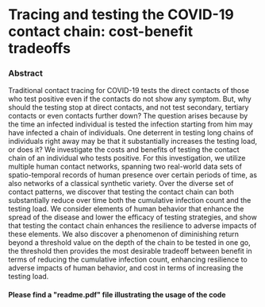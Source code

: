 Tracing and testing the COVID-19 contact chain: cost-benefit tradeoffs
===================================

### Abstract
Traditional contact tracing for COVID-19 tests the direct contacts of those who test positive even if the contacts do not show any symptom. But, why should the testing stop at direct contacts, and not test secondary, tertiary contacts or even contacts further down? The question arises because by the time an infected individual is tested the infection starting from him may have infected a chain of individuals. One deterrent in testing long chains of individuals right away may be that it substantially increases the testing load, or does it? We investigate the costs and benefits of testing the contact chain of an individual who tests positive. For this investigation, we utilize multiple human contact networks, spanning two real-world data sets of spatio-temporal records of human presence over certain periods of time, as also networks of a classical synthetic variety. Over the diverse set of contact patterns, we discover that testing the contact chain can both substantially reduce over time both the cumulative infection count and the testing load. We consider elements of human behavior that enhance the spread of the disease and lower the efficacy of testing strategies, and show that testing the contact chain enhances the resilience to adverse impacts of these elements. We also discover a phenomenon of diminishing return beyond a threshold value on the depth of the chain to be tested in one go, the threshold then provides the most desirable tradeoff between benefit in terms of reducing the cumulative infection count, enhancing resilience to adverse impacts of human behavior, and cost in terms of increasing the testing load.



#### Please find a "readme.pdf" file illustrating the usage of the code
